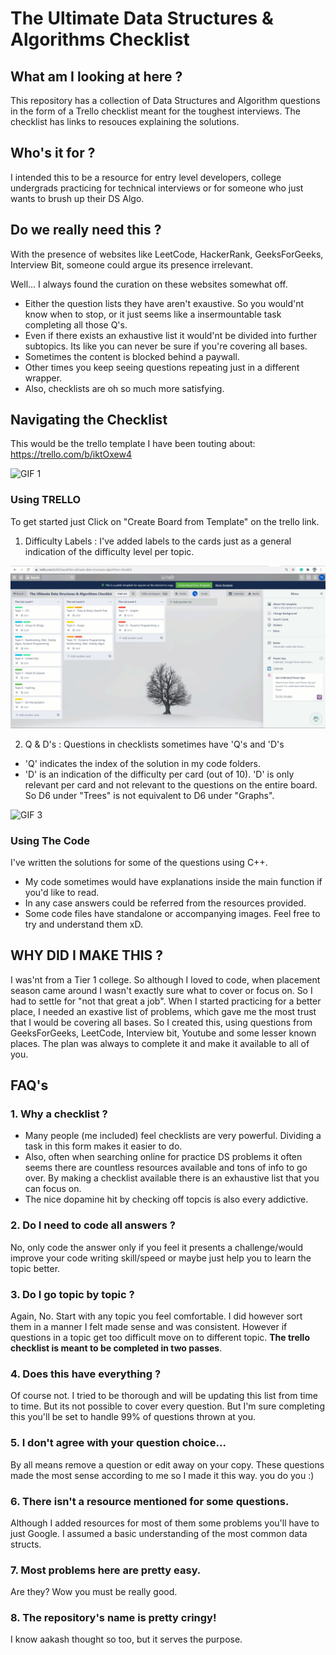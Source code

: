 # The Ultimate Data Structures & Algorithms Checklist

## What am I looking at here ?
This repository has a collection of Data Structures and Algorithm questions in the form of a Trello checklist meant for the toughest interviews. The checklist has links to resouces explaining the solutions.

## Who's it for ?
I intended this to be a resource for entry level developers, college undergrads practicing for technical interviews or for someone who just wants to brush up their DS Algo. 

## Do we really need this ?
With the presence of websites like LeetCode, HackerRank, GeeksForGeeks, Interview Bit, someone could argue its presence irrelevant. 

Well... I always found the curation on these websites somewhat off.
* Either the question lists they have aren't exaustive. So you would'nt know when to stop, or it just seems like a insermountable task completing all those Q's.
* Even if there exists an exhaustive list it would'nt be divided into further subtopics. Its like you can never be sure if you're covering all bases. 
* Sometimes the content is blocked behind a paywall.
* Other times you keep seeing questions repeating just in a different wrapper. 
* Also, checklists are oh so much more satisfying.

## Navigating the Checklist
This would be the trello template I have been touting about: https://trello.com/b/iktOxew4

![GIF 1](/Extras/checklist_1.gif)


### Using TRELLO
To get started just Click on "Create Board from Template" on the trello link.

1. Difficulty Labels : I've added labels to the cards just as a general indication of the difficulty level per topic.

![GIF 2](/Extras/checklist_2.gif)


2. Q & D's : Questions in checklists sometimes have 'Q's and 'D's
* 'Q' indicates the index of the solution in my code folders.
* 'D' is an indication of the difficulty per card (out of 10). 'D' is only relevant per card and not relevant to the questions on the entire board. So D6 under "Trees" is not equivalent to D6 under "Graphs".

![GIF 3](/Extras/checklist_3.gif)


### Using The Code
I've written the solutions for some of the questions using C++. 
* My code sometimes would have explanations inside the main function if you'd like to read. 
* In any case answers could be referred from the resources provided.
* Some code files have standalone or accompanying images. Feel free to try and understand them xD.

## WHY DID I MAKE THIS ?
I was'nt from a Tier 1 college. So although I loved to code, when placement season came around I wasn't exactly sure what to cover or focus on. So I had to settle for "not that great a job". When I started practicing for a better place, I needed an exastive list of problems, which gave me the most trust that I would be covering all bases. So I created this, using questions from GeeksForGeeks, LeetCode, Interview bit, Youtube and some lesser known places. The plan was always to complete it and make it available to all of you.


## FAQ's
### 1. Why a checklist ?
* Many people (me included) feel checklists are very powerful. Dividing a task in this form makes it easier to do. 
* Also, often when searching online for practice DS problems it often seems there are countless resources available and tons of info to go over. By making a checklist available there is an exhaustive list that you can focus on. 
* The nice dopamine hit by checking off topcis is also every addictive.

### 2. Do I need to code all answers ?
No, only code the answer only if you feel it presents a challenge/would improve your code writing skill/speed or maybe just help you to learn the topic better.

### 3. Do I go topic by topic ?
Again, No. Start with any topic you feel comfortable. I did however sort them in a manner I felt made sense and was consistent. However if questions in a topic get too difficult move on to different topic. **The trello checklist is meant to be completed in two passes**.

### 4. Does this have everything ?
Of course not. I tried to be thorough and will be updating this list from time to time. But its not possible to cover every question. But I'm sure completing this you'll be set to handle 99% of questions thrown at you.

### 5. I don't agree with your question choice...
By all means remove a question or edit away on your copy. These questions made the most sense according to me so I made it this way. you do you :)

### 6. There isn't a resource mentioned for some questions.
Although I added resources for most of them some problems you'll have to just Google. I assumed a basic understanding of the most common data structs.

### 7. Most problems here are pretty easy.
Are they? Wow you must be really good.

### 8. The repository's name is pretty cringy!
I know aakash thought so too, but it serves the purpose.
